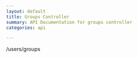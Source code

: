 ```yaml
---
layout: default
title: Groups Controller
summary: API Documentation for groups controller
categories: api

---
```

/users/groups
